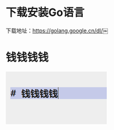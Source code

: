 # 下载安装Go语言

下载地址：https://golang.google.cn/dl/￼


#  钱钱钱钱



![](_v_images/20200922220456696_26346.png)